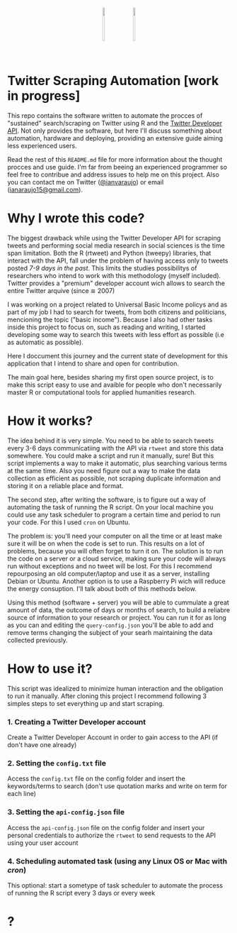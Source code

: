 <br>

<p align="center">
  <img src="https://elinux.org/images/c/cb/Raspberry_Pi_Logo.svg" width="10%" height="75"/> 
  <img src="https://svgur.com/i/BW3.svg" width="10" height="75"/> 
  <img src="https://www.docker.com/sites/default/files/d8/2019-07/vertical-logo-monochromatic.png" width="10%" height="75"/>
<p/>

<br>

# Twitter Scraping Automation [work in progress]

This repo contains the software written to automate the procces of "sustained" search/scraping on Twitter using R and the [Twitter Developer API](https://developer.twitter.com/en/docs/twitter-api). Not only provides the software, but here I'll discuss something about automation, hardware and deploying, providing an extensive guide aiming less experienced users.

Read the rest of this `README.md` file for more information about the thought procces and use guide. I'm far from beeing an experienced programmer so feel free to contribue and address issues to help me on this project. Also you can contact me on Twitter ([@ianvaraujo](https://twitter.com/ianvaraujo)) or email (ianaraujo15@gmail.com). 

# Why I wrote this code? 

The biggest drawback while using the Twitter Developer API for scraping tweets and performing social media research in social sciences is the time span limitation. Both the R (rtweet) and Python (tweepy) libraries, that interact with the API, fall under the problem of having access only to tweets posted *7-9 days in the past*. This limits the studies possibilitys of researchers who intend to work with this methodology (myself included). Twitter provides a "premium" developer account wich allows to search the entire Twitter arquive (since ≅ 2007)

I was working on a project related to Universal Basic Income policys and as part of my job I had to search for tweets, from both citizens and politicians, mencioning the topic ("basic income"). Because I also had other tasks inside this project to focus on, such as reading and writing, I started developing some way to search this tweets with less effort as possible (i.e as automatic as possible). 

Here I doccument this journey and the current state of development for this application that I intend to share and open for contribution. 

The main goal here, besides sharing my first open source project, is to make this script easy to use and avaible for people who don't necessarily master R or computational tools for applied humanities research.

# How it works? 

The idea behind it is very simple. You need to be able to search tweets every 3-6 days communicatiing with the API via `rtweet` and store this data somewhere. You could make a script and run it manually, sure! But this script implements a way to make it automatic, plus searching various terms at the same time. Also you need figure out a way to make the data collection as efficient as possible, not scraping duplicate information and storing it on a reliable place and format. 

The second step, after writing the software, is to figure out a way of automating the task of running the R script. On your local machine you could use any task scheduler to program a certain time and period to run your code. For this I used `cron` on Ubuntu. 

The problem is: you'll need your computer on all the time or at least make sure it will be on when the code is set to run. This results on a lot of problems, because you will often forget to turn it on. The solution is to run the code on a server or a cloud service, making sure your code will always run without exceptions and no tweet will be lost. For this I recommend repourposing an old computer/laptop and use it as a server, installing Debian or Ubuntu. Another option is to use a Raspberry Pi wich will reduce the energy consuption. I'll talk about both of this methods below. 

Using this method (software + server) you will be able to cummulate a great amount of data, the outcome of days or months of search, to build a reliabre source of information to your research or project. You can run it for as long as you can and editing the `query-config.json` you'll be able to add and remove terms changing the subject of your searh maintaining the data collected previously. 

# How to use it? 

This script was idealized to minimize human interaction and the obligation to run it manually. After cloning this project I recommend following 3 simples steps to set everything up and start scraping. 


### 1. Creating a Twitter Developer account

Create a Twitter Developer Account in order to gain access to the API (if don't have one already)

### 2. Setting the `config.txt` file

Access the `config.txt` file on the config folder and insert the keywords/terms to search (don't use quotation marks and write on term for each line)

### 3. Setting the `api-config.json` file 

Access the `api-config.json` file on the config folder and insert your personal credentials to authorize the `rtweet` to send requests to the API using your user account

### 4. Scheduling automated task (using any Linux OS or Mac with _cron_) 

This optional: start a sometype of task scheduler to automate the process of running the R script every 3 days or every week

# ? 
